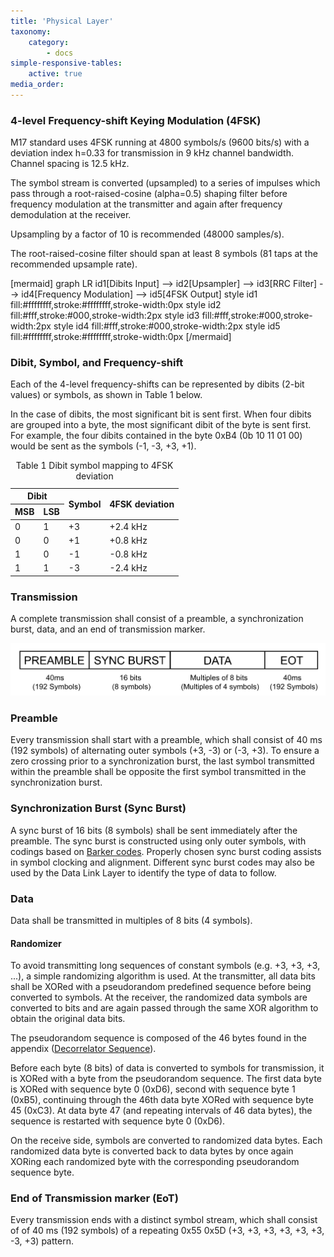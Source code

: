 ```yaml
---
title: 'Physical Layer'
taxonomy:
    category:
        - docs
simple-responsive-tables:
    active: true
media_order: 
---
```


### 4-level Frequency-shift Keying Modulation (4FSK)

M17 standard uses 4FSK running at 4800 symbols/s (9600
bits/s) with a deviation index h=0.33 for transmission in 9 kHz
channel bandwidth. Channel spacing is 12.5 kHz. 

The symbol stream is converted (upsampled) to a series of impulses which pass through a
root-raised-cosine (alpha=0.5) shaping filter before frequency modulation
at the transmitter and again after frequency demodulation at the
receiver.

Upsampling by a factor of 10 is recommended (48000 samples/s).

The root-raised-cosine filter should span at least 8 symbols (81 taps at the recommended upsample rate).

[mermaid]
graph LR
  id1[Dibits Input] --> id2[Upsampler] --> id3[RRC Filter] --> id4[Frequency Modulation] --> id5[4FSK Output]
  style id1 fill:#ffffffff,stroke:#ffffffff,stroke-width:0px
  style id2 fill:#fff,stroke:#000,stroke-width:2px
  style id3 fill:#fff,stroke:#000,stroke-width:2px
  style id4 fill:#fff,stroke:#000,stroke-width:2px
  style id5 fill:#ffffffff,stroke:#ffffffff,stroke-width:0px
[/mermaid]

### Dibit, Symbol, and Frequency-shift

Each of the 4-level frequency-shifts can be represented by dibits (2-bit values) or symbols, as shown in Table 1 below.  

In the case of dibits, the most significant bit is sent first. When four dibits are grouped into a byte, the most significant dibit of the byte is sent first. For example, the four dibits contained in the byte 0xB4 (0b 10 11 01 00) would be sent as the symbols (-1, -3, +3, +1).

<table>
    <caption><span>Table 1 </span><span>Dibit symbol mapping to 4FSK deviation</span></caption>
    <thead>
        <tr>
            <th colspan="2">Dibit</th>
            <th rowspan="2">Symbol</th>
            <th rowspan="2">4FSK deviation</th>
        </tr>
        <tr>
            <th>MSB</th>
            <th>LSB</th>
        </tr>
    </thead>
    <tbody>
        <tr>
            <td>0</td>
            <td>1</td>
            <td>+3</td>
            <td>+2.4 kHz</td>
        </tr>
        <tr>
            <td>0</td>
            <td>0</td>
            <td>+1</td>
            <td>+0.8 kHz</td>
        </tr>
        <tr>
            <td>1</td>
            <td>0</td>
            <td>-1</td>
            <td>-0.8 kHz</td>
        </tr>
        <tr>
            <td>1</td>
            <td>1</td>
            <td>-3</td>
            <td>-2.4 kHz</td>
        </tr>
    </tbody>
</table>

### Transmission

A complete transmission shall consist of a preamble, a synchronization burst, data, and an end of transmission marker.

![physical_layer_transmission](phy_layer.svg?classes=caption "Physical Layer Transmission")

### Preamble

Every transmission shall start with a preamble, which shall consist of 40 ms (192 symbols) of alternating outer symbols (+3, -3) or (-3, +3). To ensure a zero crossing prior to a synchronization burst, the last symbol transmitted within the preamble shall be opposite the first symbol transmitted in the synchronization burst.

### Synchronization Burst (Sync Burst)

A sync burst of 16 bits (8 symbols) shall be sent immediately after the preamble. The sync burst is constructed using only outer symbols, with 
codings based on [Barker codes](https://en.wikipedia.org/wiki/Barker_code). Properly chosen sync burst coding assists in symbol clocking and alignment. 
Different sync burst codes may also be used by the Data Link Layer to identify the type of data to follow.

### Data

Data shall be transmitted in multiples of 8 bits (4 symbols).

#### Randomizer

To avoid transmitting long sequences of constant symbols (e.g. +3, +3, +3, ...), a simple randomizing algorithm is used. At the transmitter, all data bits shall be XORed with a pseudorandom predefined sequence before being converted to symbols.  At the receiver, the randomized data symbols are converted to bits and are
again passed through the same XOR algorithm to obtain the original data bits.   

The pseudorandom sequence is composed of the 46 bytes found in the appendix ([Decorrelator Sequence](https://spec.m17project.org/appendix/decorrelator-sequence)).

Before each byte (8 bits) of data is converted to symbols for transmission, it is XORed with a byte from the pseudorandom sequence.  The first data byte is XORed with sequence byte 0 (0xD6), second with sequence byte 1 (0xB5), continuing through the 46th data byte XORed with sequence byte 45 (0xC3).  At data byte 47 (and repeating intervals of 46 data bytes), the sequence is restarted with sequence byte 0 (0xD6).

On the receive side, symbols are converted to randomized data bytes.  Each randomized data byte is converted back to data bytes by once again XORing each randomized byte with the corresponding pseudorandom sequence byte. 

### End of Transmission marker (EoT)

Every transmission ends with a distinct symbol stream, which shall consist of of 40 ms (192 symbols) of a repeating 0x55 0x5D (+3, +3, +3, +3, +3, +3, -3, +3) pattern.


